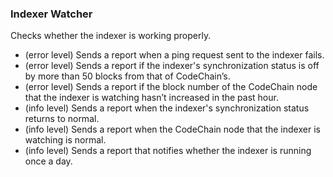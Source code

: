 ### Indexer Watcher
Checks whether the indexer is working properly.
* (error level) Sends a report when a ping request sent to the indexer fails.
* (error level) Sends a report if the indexer's synchronization status is off by more than 50 blocks from that of CodeChain’s.
* (error level) Sends a report if the block number of the CodeChain node that the indexer is watching hasn’t increased in the past hour.
* (info level) Sends a report when the indexer's synchronization status returns to normal.
* (info level) Sends a report when the CodeChain node that the indexer is watching is normal.
* (info level) Sends a report that notifies whether the indexer is running once a day.
